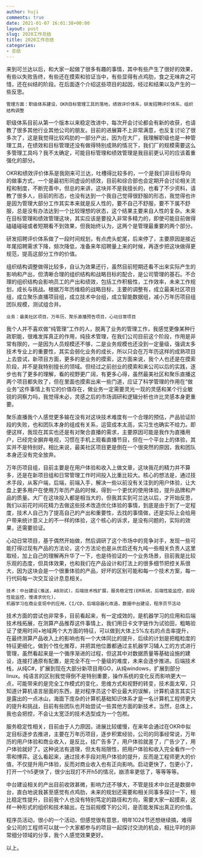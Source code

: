 ```yaml
---
author: huji
comments: true
date: 2021-01-07 16:01:38+00:00
layout: post
slug: 2020工作总结
title: 2020工作总结
categories:
- 总结
---
```

来到可兰达以后，和大家一起做了很多有趣的事情，其中有些产生了很好的效果，有些以失败告终，有些还在摸索和验证当中，有些显得有点鸡肋，食之无味弃之可惜，还在纠结的阶段。在后面逐个介绍这些项目的起因，经过和结果以及产生的一些反思。



	管理方面：职级体系建设，OKR目标管理工具的落地，绩效评价体系，研发招聘评价体系，组织结构调整



职级体系目前从第一个版本以来稳定改进中，每次开会讨论都会有新的收获，也请教了很多其他行业其他公司的朋友。目前的进展算不上非常满意，也反复讨论了很多次了，这是我觉得比较鸡肋的一部分产出，因为在大厂，我理解职级也是一种管理工具，在绩效和目标管理还没有做得特别成熟的情况下，我们厂的规模需要这么多管理工具吗？我不太确定，可能目标管理和绩效管理是我目前更认可的应该着重强化的部分。



OKR和绩效评价体系是我刚来可兰达，吐槽得比较多的，一个是我们非目标导向的做事方式，一个是最初形同虚设的绩效，目前和综合部也会定期开会讨论相关流程和制度，不断完善中，但总的来讲，这块并不是我擅长的，也看了不少资料，请教了很多人，目前的形态，也没有达到一个我自己觉得很舒服的形态，我觉得也许是因为管理大部分工作其实本来就是反人性的，要不自己不舒服，要不下属不舒服，总是没有办法达到一个比较理想的状态，这个结果主要来自人性的复杂。未来在目标管理和绩效管理这块，其实应该是要投入非常多精力的，即使可能目前做得磕磕碰碰或者短期看不到效果，但我始终认为，这两个是管理最重要的两个部分。



研发招聘评价体系做了一段时间规划，有点虎头蛇尾，后来停了，主要原因是接近年尾招聘需求下降，频次降低，准备来年招聘量上来的时候，再逐步把这块做得更规范，提高这部分工作的价值。



组织结构调整做得比较多，自认为效果还行，虽然目前短期还看不出来实际产生的影响和产出，但清晰合理的组织结构和战略目标的配合，是公司管理的基石。不合理的组织结构会影响员工的产出和绩效，包括工作积极性，工作效率，未来工作规划，成长与挑战。根据万年历维稳的战略目标，主要的调整有，成立最美社区项目组，成立聚乐直播项目组，成立技术中台组，成立智能数据组，减小万年历项目组团队规模，测试组合并。



	业务：最美社区项目，万年历，聚乐直播预告项目，心动日常项目



我个人并不喜欢做“纯管理”工作的人，脱离了业务的管理工作，我感觉更像某种行政职能，很难发挥真正的作用，纯技术管理，在我们公司目前这个阶段，作用是非常有限的，一是因为人员规模还不够，二是业务规模也还没到一定量级，强调太多技术专业上的重要性，其实会弱化业务的成长，所以只会在万年历这样的成熟项目上去尝试，新项目方面，更多的是业务的摸索，这方面来说，我个人也还是在摸索阶段，并不是我特别擅长的领域。但经过之前创业的摸索和来公司以后的实践，逐步也有了更多的理解，看的视野更广阔，有更多心得，虽然最美社区和聚乐直播这两个项目都失败了，但在里面也摸索出来一些门道，应证了科学管理的作用在“做业务”这件事情上有它的价值存在，做业务一定需要灵光一现的灵感和某个行业敏锐的洞察力吗，我觉得未必，灵感之后的市场调研和逻辑分析也许比灵感本身更重要。



聚乐直播我个人感觉更多输在没有对这块技术难度有一个合理的预估，产品验证阶段的失败，也和团队本身的组成有关系，运营成本太高，实习生也确实不给力。即便这样，我现在其实也还是有对聚合直播的需求，主要原因可能是我作为直播用户，已经完全摒弃电视，习惯在手机上观看直播节目，但在一个平台上的体验，其实并不是特别好。相比来说，最美社区项目更是倒在一个很突然的原因，我和团队本身还没有完全放弃。



万年历项目组，目前主要是在用户体验和收入上做文章，这块我花的精力并不算多，还是在新项目组和日常管理工作时间投入比重比较大。核心的想法是，通过技术手段，从客户端，后端，前端入手，解决一些以前没有关注到的用户体验，让大盘上更多用户在使用万年历产品的时候，得到一个更优的使用体验，提升品牌和产品的质量。大厂在这块投入都是相当大的，但我其实到可兰达以后，才开始反思，我们以前花时间花精力去做这些技术改造优化体验的事情，到底是由于到了一定程度，技术人自己为了提高自己的产出和重要性，去找的事情做，还是实际上会给用户带来统计意义上的不一样的体验，这个核心的诉求，是没有问题的，实际的效果，还需要验证。



心动日常项目，基于偶然开始做，然后调研了这个市场中的竞争对手，发现一些可能打得过现有产品的方法论，这个方法论也是从优启还有九吨一些相关负责人这里取经，加上自己的理解再升华了一下，也是待验证的一个业务场景，目前我是比较乐观的态度，但具体效果，也和我们在产品设计和打法上的很多细节把控关系很大，因为这块会是一个很重体验的产品，好坏的区别可能和每一个技术方案，每一行代码每一次交互设计息息相关。



	技术：中台建设(推送，AB测试)，后端技术栈扩展，服务稳定性(EM系统，后端性能监控，前段性能监控，慢请求优化)，
	机器学习在商业变现中的应用，CI/CD，后端容器化改造，数据中台建设，程序员节活动



技术方面的尝试也非常多，目前看起来，有一定成效的，是机器学习的应用和后端技术栈拓展，在测算产品推荐这件事情上，我们用日卡文字链作为试验田，粗略验证了使用时间+地域两个大方面的特征，可以做到大体上5%左右的点击率提升，在最终测算产品收入上的影响也有一个大体同比的提升，后续的计划是把粗粒度的特征更细化，做到个性化推荐，并把其他位置都通过主机器学习辅人工的方式进行管理，虽然看起来是一个循序渐进的过程，但这其中对数据质量等基础设施的建设，连接打通原有配置，是完全不在一个量级的难度，未来会逐步推进。后端技术栈，从纯C#，扩展到现在大部分新项目用GO，从纯windows，扩展到部分linux。纯语言的区别我觉得倒不是特别重要，操作系统的变化反而影响更大一点，可能带来的是完全工作模式的变化，思维方式和视野的转变，技术面太窄，只知道计算机语言层面的东西，是对程序员这个职业最大的误解，计算机语言其实只是露出的一点冰山，海面下庞杂的计算机基础知识体系才是一名计算机工程师更大的提升和挑战，目前有些团队也开始尝试一些其他方面的新技术，当然，总体上，我也会把控，不会让太宽泛的技术选型成为一个包袱。



服务稳定性相关，目前由于人力原因，进展比较缓慢，在来年会通过在OKR中拟定目标逐步去推进，主要在万年历项目，逐步积累经验，公司的同事经常说，万年历的用户体验和商业收入，是反比，挂广告多了，用户体验就差了，广告少了，用户体验就好了。这种说法有道理，但太有局限性，把用户体验和收入完全看作一个零和博弈。这么看起来，通过技术手段对用户体验的提升，反而是工程师更大的价值，不仅提升用户体验，反而对商业收入也有正向影响。启动更快了，包更小了，打开一个h5更快了，很少出现打不开h5的情况，崩溃率更低了，等等等等。



中台建设相关的产出目前收效甚微，影响力还不够大，不管是技术中台还是数据中台，直白地说我甚至感觉有点鸡肋，未来的规划还需要和相关同事多探讨一下，相比稳定性提升，目前我个人也没有特别笃定的路径和方向，需要大家一起摸索，这样一种形式的组织和技术输出，在当前规模下的公司，是否能发挥出真正的价值。



程序员活动，很小的一个活动，但感觉很有意思，明年1024节还想继续搞，难得全公司的工程师可以就一个大家都参与的项目一起探讨交流的机会，相比平时的非常细分领域的分享，我个人感觉效果更好。



以上。
